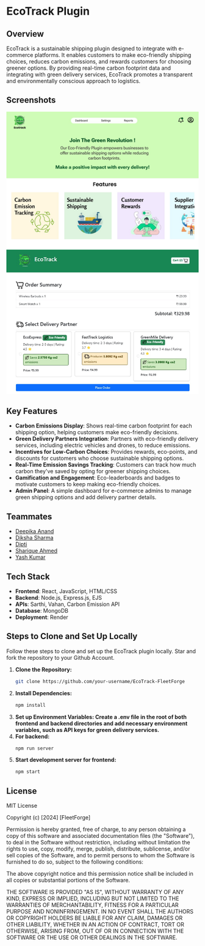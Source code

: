 # **EcoTrack Plugin**

## **Overview**
EcoTrack is a sustainable shipping plugin designed to integrate with e-commerce platforms. It enables customers to make eco-friendly shipping choices, reduces carbon emissions, and rewards customers for choosing greener options. By providing real-time carbon footprint data and integrating with green delivery services, EcoTrack promotes a transparent and environmentally conscious approach to logistics.

## **Screenshots**
![HomePage](https://github.com/Hero-Alpha/EcoTrack-FleetForge/blob/main/asset/dashboard.jpg)
![Checkout Page](https://github.com/Hero-Alpha/EcoTrack-FleetForge/blob/main/asset/checkout.jpg)



## **Key Features**
- **Carbon Emissions Display**: Shows real-time carbon footprint for each shipping option, helping customers make eco-friendly decisions.
- **Green Delivery Partners Integration**: Partners with eco-friendly delivery services, including electric vehicles and drones, to reduce emissions.
- **Incentives for Low-Carbon Choices**: Provides rewards, eco-points, and discounts for customers who choose sustainable shipping options.
- **Real-Time Emission Savings Tracking**: Customers can track how much carbon they've saved by opting for greener shipping choices.
- **Gamification and Engagement**: Eco-leaderboards and badges to motivate customers to keep making eco-friendly choices.
- **Admin Panel**: A simple dashboard for e-commerce admins to manage green shipping options and add delivery partner details.


## Teammates

- [Deepika Anand](https://github.com/deepikaa0402)   
- [Diksha Sharma](https://github.com/diksha1504)  
- [Dipti](https://github.com/DiptiChahar)
- [Sharique Ahmed](https://github.com/Shaito345)
- [Yash Kumar](https://github.com/Hero-Alpha) 



## **Tech Stack**
- **Frontend**: React, JavaScript, HTML/CSS
- **Backend**: Node.js, Express.js, EJS
- **APIs**: Sarthi, Vahan, Carbon Emission API
- **Database**: MongoDB 
- **Deployment**: Render


## **Steps to Clone and Set Up Locally**
Follow these steps to clone and set up the EcoTrack plugin locally. Star and fork the repository to your Github Account.
1. **Clone the Repository:**
   ```bash
   git clone https://github.com/your-username/EcoTrack-FleetForge
2. **Install Dependencies:**
   ```bash
   npm install
3. **Set up Environment Variables: Create a .env file in the root of both frontend and backend directories and add necessary environment variables, such as API keys for green delivery services.**
4. **For backend:**
   ```bash
   npm run server
5. **Start development server for frontend:**
   ```bash
   npm start


## License

MIT License

Copyright (c) [2024] [FleetForge]

Permission is hereby granted, free of charge, to any person obtaining a copy
of this software and associated documentation files (the "Software"), to deal
in the Software without restriction, including without limitation the rights
to use, copy, modify, merge, publish, distribute, sublicense, and/or sell
copies of the Software, and to permit persons to whom the Software is
furnished to do so, subject to the following conditions:

The above copyright notice and this permission notice shall be included in all
copies or substantial portions of the Software.

THE SOFTWARE IS PROVIDED "AS IS", WITHOUT WARRANTY OF ANY KIND, EXPRESS OR
IMPLIED, INCLUDING BUT NOT LIMITED TO THE WARRANTIES OF MERCHANTABILITY,
FITNESS FOR A PARTICULAR PURPOSE AND NONINFRINGEMENT. IN NO EVENT SHALL THE
AUTHORS OR COPYRIGHT HOLDERS BE LIABLE FOR ANY CLAIM, DAMAGES OR OTHER
LIABILITY, WHETHER IN AN ACTION OF CONTRACT, TORT OR OTHERWISE, ARISING FROM,
OUT OF OR IN CONNECTION WITH THE SOFTWARE OR THE USE OR OTHER DEALINGS IN
THE SOFTWARE.




